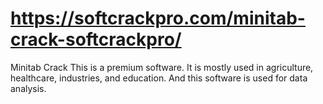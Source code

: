# https://softcrackpro.com/minitab-crack-softcrackpro/
Minitab Crack This is a premium software. It is mostly used in agriculture, healthcare, industries, and education. And this software is used for data analysis. 
